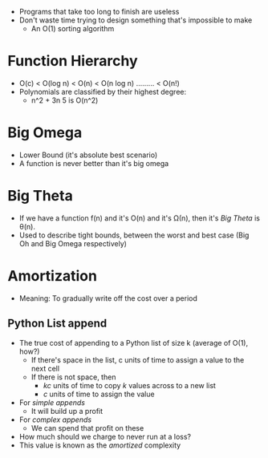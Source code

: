- Programs that take too long to finish are useless
- Don't waste time trying to design something that's impossible to make
	- An O(1) sorting algorithm

# Function Hierarchy
- O(c) < O(log n) < O(n) < O(n log n) ......... < O(n!)
- Polynomials are classified by their highest degree:
	- n^2 + 3n 5 is O(n^2)


# Big Omega
- Lower Bound (it's absolute best scenario)
- A function is never better than it's big omega

# Big Theta
- If we have a function f(n) and it's O(n) and it's Ω(n), then it's *Big Theta* is θ(n).
- Used to describe tight bounds, between the worst and best case (Big Oh and Big Omega respectively)

# Amortization
- Meaning: To gradually write off the cost over a period

## Python List append
- The true cost of appending to a Python list of size k (average of O(1), how?)
	- If there's space in the list, c units of time to assign a value to the next cell
	- If there is not space, then
		- *kc* units of time to copy *k* values across to a new list
		- *c* units of time to assign the value
- For *simple appends*
	- It will build up a profit
- For *complex appends*
	- We can spend that profit on these
- How much should we charge to never run at a loss?
- This value is known as the *amortized* complexity